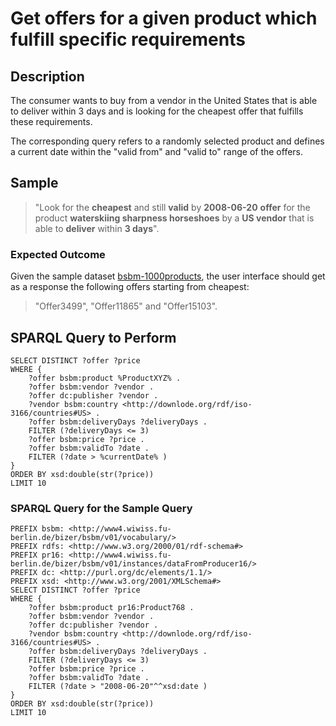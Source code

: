 # Get offers for a given product which fulfill specific requirements

## Description

The consumer wants to buy from a vendor in the United States that is able to deliver within 3 days and is looking for the cheapest offer that fulfills these requirements.

The corresponding query refers to a randomly selected product and defines a current date within the "valid from" and "valid to" range of the offers.

## Sample

> "Look for the **cheapest** and still **valid** by **2008-06-20** **offer** for the product **waterskiing sharpness horseshoes** by a **US vendor** that is able to **deliver** within **3 days**".

### Expected Outcome
Given the sample dataset [bsbm-1000products](../Datasets/bsbm-1000products.ttl.tgz), the user interface should get as a response the following offers starting from cheapest:

> "Offer3499", "Offer11865" and "Offer15103".

## SPARQL Query to Perform

```SPARQL
SELECT DISTINCT ?offer ?price
WHERE {
	?offer bsbm:product %ProductXYZ% .
	?offer bsbm:vendor ?vendor .
	?offer dc:publisher ?vendor .
	?vendor bsbm:country <http://downlode.org/rdf/iso-3166/countries#US> .
	?offer bsbm:deliveryDays ?deliveryDays .
	FILTER (?deliveryDays <= 3)
	?offer bsbm:price ?price .
	?offer bsbm:validTo ?date .
	FILTER (?date > %currentDate% )
}
ORDER BY xsd:double(str(?price))
LIMIT 10
```

### SPARQL Query for the Sample Query

```SPARQL
PREFIX bsbm: <http://www4.wiwiss.fu-berlin.de/bizer/bsbm/v01/vocabulary/>
PREFIX rdfs: <http://www.w3.org/2000/01/rdf-schema#>
PREFIX pr16: <http://www4.wiwiss.fu-berlin.de/bizer/bsbm/v01/instances/dataFromProducer16/>
PREFIX dc: <http://purl.org/dc/elements/1.1/>
PREFIX xsd: <http://www.w3.org/2001/XMLSchema#>
SELECT DISTINCT ?offer ?price
WHERE {
	?offer bsbm:product pr16:Product768 .
	?offer bsbm:vendor ?vendor .
	?offer dc:publisher ?vendor .
	?vendor bsbm:country <http://downlode.org/rdf/iso-3166/countries#US> .
	?offer bsbm:deliveryDays ?deliveryDays .
	FILTER (?deliveryDays <= 3)
	?offer bsbm:price ?price .
	?offer bsbm:validTo ?date .
	FILTER (?date > "2008-06-20"^^xsd:date )
}
ORDER BY xsd:double(str(?price))
LIMIT 10
```
